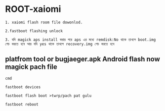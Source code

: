# ROOT-xaiomi
``` 1. xaiomi flash room file dowonlod. ```

``` 2.fastboot flashing unlock ```

``` 3. যদি magick aps install করার পরে aps এর মধ্যে remdisk:No থাকে তাখলে boot.img পেচ করতে হবে আর যদি yes থাকে তাখলে recovery.img পেচ করতে হবে ```


## platfrom tool or bugjaeger.apk Android flash now magick pach file 

    cmd

    fastboot devices 

    fastboot flash boot >twrp/pach pat gulu
    
    fastboot reboot

